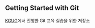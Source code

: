Getting Started with Git
---------------

[KGUG](https://www.facebook.com/groups/kgugs/)에서 진행한 Git 교육 실습을 위한 저장소
